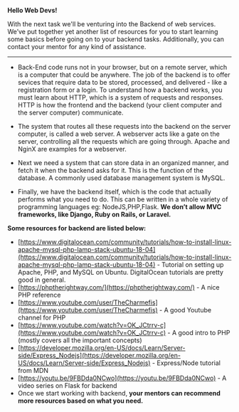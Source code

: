 **Hello Web Devs!**

With the next task we'll be venturing into the Backend of web services. We’ve put together yet another list of resources for you to start learning some basics before going on to your backend tasks. Additionally, you can contact your mentor for any kind of assistance.
***

- Back-End code runs not in your browser, but on a remote server, which is a computer that could be anywhere. The job of the backend is to offer sevices that require data to be stored, processed, and delivered - like a registration form or a login. To understand how a backend works, you must learn about HTTP, which is a system of requests and responses. HTTP is how the frontend and the backend (your client computer and the server computer) communicate.

- The system that routes all these requests into the backend on the server computer, is called a web server. A webserver acts like a gate on the server, controlling all the requests which are going through. Apache and NginX are examples for a webserver.

- Next we need a system that can store data in an organized manner, and fetch it when the backend asks for it. This is the function of the database. A commonly used database management system is MySQL.

- Finally, we have the backend itself, which is the code that actually performs what you need to do. This can be written in a whole variety of programming languages eg: NodeJS,PHP,Flask. **We don’t allow MVC frameworks, like Django, Ruby on Rails, or Laravel.**

**Some resources for backend are listed below:**

- [https://www.digitalocean.com/community/tutorials/how-to-install-linux-apache-mysql-php-lamp-stack-ubuntu-18-04](https://www.digitalocean.com/community/tutorials/how-to-install-linux-apache-mysql-php-lamp-stack-ubuntu-18-04) - Tutorial on setting up Apache, PHP, and MySQL on Ubuntu. DigitalOcean tutorials are pretty good in general.
- [https://phptherightway.com/](https://phptherightway.com/) - A nice PHP reference
- [https://www.youtube.com/user/TheCharmefis](https://www.youtube.com/user/TheCharmefis) - A good Youtube channel for PHP
- [https://www.youtube.com/watch?v=OK_JCtrrv-c](https://www.youtube.com/watch?v=OK_JCtrrv-c) - A good intro to PHP (mostly covers all the important concepts)
- [https://developer.mozilla.org/en-US/docs/Learn/Server-side/Express_Nodejs](https://developer.mozilla.org/en-US/docs/Learn/Server-side/Express_Nodejs) - Express/Node tutorial from MDN
- [https://youtu.be/9FBDda0NCwo](https://youtu.be/9FBDda0NCwo) - A video series on Flask for backend
- Once we start working with backend, **your mentors can recommend more resources based on what you need.**
